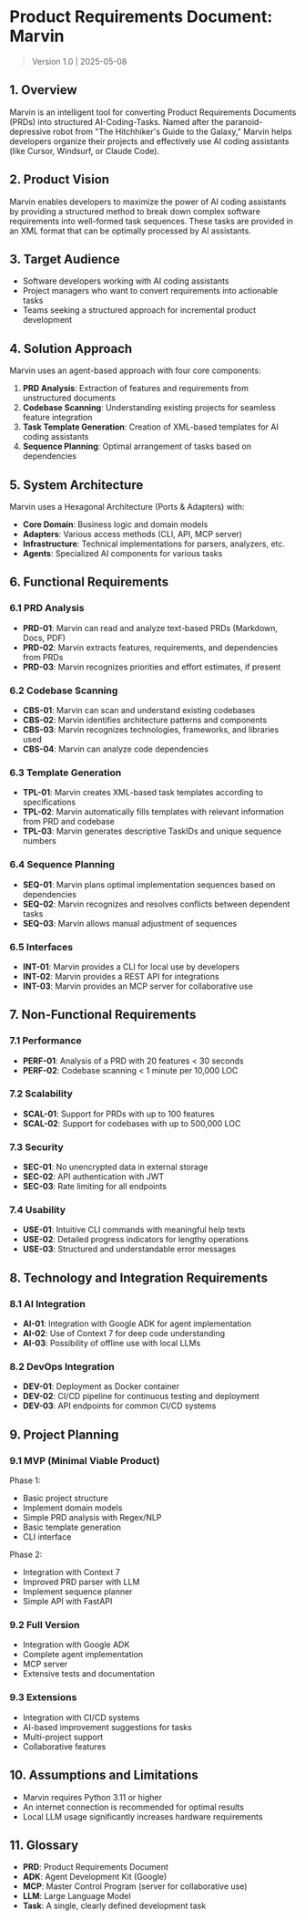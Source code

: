# Product Requirements Document: Marvin

> Version 1.0 | 2025-05-08

## 1. Overview

Marvin is an intelligent tool for converting Product Requirements Documents (PRDs) into structured AI-Coding-Tasks. Named after the paranoid-depressive robot from "The Hitchhiker's Guide to the Galaxy," Marvin helps developers organize their projects and effectively use AI coding assistants (like Cursor, Windsurf, or Claude Code).

## 2. Product Vision

Marvin enables developers to maximize the power of AI coding assistants by providing a structured method to break down complex software requirements into well-formed task sequences. These tasks are provided in an XML format that can be optimally processed by AI assistants.

## 3. Target Audience

- Software developers working with AI coding assistants
- Project managers who want to convert requirements into actionable tasks
- Teams seeking a structured approach for incremental product development

## 4. Solution Approach

Marvin uses an agent-based approach with four core components:

1. **PRD Analysis**: Extraction of features and requirements from unstructured documents
2. **Codebase Scanning**: Understanding existing projects for seamless feature integration
3. **Task Template Generation**: Creation of XML-based templates for AI coding assistants
4. **Sequence Planning**: Optimal arrangement of tasks based on dependencies

## 5. System Architecture

Marvin uses a Hexagonal Architecture (Ports & Adapters) with:

- **Core Domain**: Business logic and domain models
- **Adapters**: Various access methods (CLI, API, MCP server)
- **Infrastructure**: Technical implementations for parsers, analyzers, etc.
- **Agents**: Specialized AI components for various tasks

## 6. Functional Requirements

### 6.1 PRD Analysis

- **PRD-01**: Marvin can read and analyze text-based PRDs (Markdown, Docs, PDF)
- **PRD-02**: Marvin extracts features, requirements, and dependencies from PRDs
- **PRD-03**: Marvin recognizes priorities and effort estimates, if present

### 6.2 Codebase Scanning

- **CBS-01**: Marvin can scan and understand existing codebases
- **CBS-02**: Marvin identifies architecture patterns and components
- **CBS-03**: Marvin recognizes technologies, frameworks, and libraries used
- **CBS-04**: Marvin can analyze code dependencies

### 6.3 Template Generation

- **TPL-01**: Marvin creates XML-based task templates according to specifications
- **TPL-02**: Marvin automatically fills templates with relevant information from PRD and codebase
- **TPL-03**: Marvin generates descriptive TaskIDs and unique sequence numbers

### 6.4 Sequence Planning

- **SEQ-01**: Marvin plans optimal implementation sequences based on dependencies
- **SEQ-02**: Marvin recognizes and resolves conflicts between dependent tasks
- **SEQ-03**: Marvin allows manual adjustment of sequences

### 6.5 Interfaces

- **INT-01**: Marvin provides a CLI for local use by developers
- **INT-02**: Marvin provides a REST API for integrations
- **INT-03**: Marvin provides an MCP server for collaborative use

## 7. Non-Functional Requirements

### 7.1 Performance

- **PERF-01**: Analysis of a PRD with 20 features < 30 seconds
- **PERF-02**: Codebase scanning < 1 minute per 10,000 LOC

### 7.2 Scalability

- **SCAL-01**: Support for PRDs with up to 100 features
- **SCAL-02**: Support for codebases with up to 500,000 LOC

### 7.3 Security

- **SEC-01**: No unencrypted data in external storage
- **SEC-02**: API authentication with JWT
- **SEC-03**: Rate limiting for all endpoints

### 7.4 Usability

- **USE-01**: Intuitive CLI commands with meaningful help texts
- **USE-02**: Detailed progress indicators for lengthy operations
- **USE-03**: Structured and understandable error messages

## 8. Technology and Integration Requirements

### 8.1 AI Integration

- **AI-01**: Integration with Google ADK for agent implementation
- **AI-02**: Use of Context 7 for deep code understanding
- **AI-03**: Possibility of offline use with local LLMs

### 8.2 DevOps Integration

- **DEV-01**: Deployment as Docker container
- **DEV-02**: CI/CD pipeline for continuous testing and deployment
- **DEV-03**: API endpoints for common CI/CD systems

## 9. Project Planning

### 9.1 MVP (Minimal Viable Product)

Phase 1:
- Basic project structure
- Implement domain models
- Simple PRD analysis with Regex/NLP
- Basic template generation
- CLI interface

Phase 2:
- Integration with Context 7
- Improved PRD parser with LLM
- Implement sequence planner
- Simple API with FastAPI

### 9.2 Full Version

- Integration with Google ADK
- Complete agent implementation
- MCP server
- Extensive tests and documentation

### 9.3 Extensions

- Integration with CI/CD systems
- AI-based improvement suggestions for tasks
- Multi-project support
- Collaborative features

## 10. Assumptions and Limitations

- Marvin requires Python 3.11 or higher
- An internet connection is recommended for optimal results
- Local LLM usage significantly increases hardware requirements

## 11. Glossary

- **PRD**: Product Requirements Document
- **ADK**: Agent Development Kit (Google)
- **MCP**: Master Control Program (server for collaborative use)
- **LLM**: Large Language Model
- **Task**: A single, clearly defined development task
